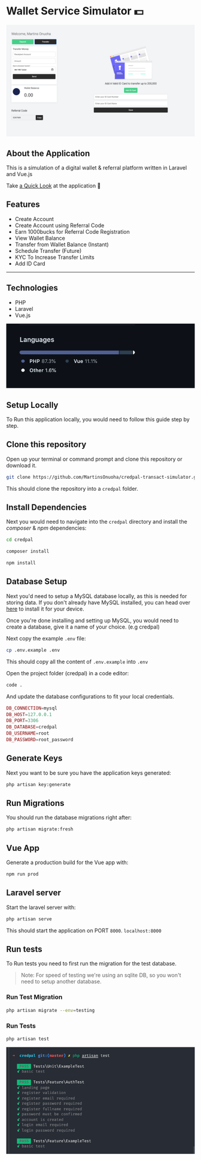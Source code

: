 # Wallet Service Simulator 💵

![headerimage](https://raw.githubusercontent.com/MartinsOnuoha/credpal-transact-simulator/master/public/3.png)

## About the Application

This is a simulation of a digital wallet & referral platform written in Laravel and Vue.js

Take [a Quick Look](https://shrouded-bastion-06461.herokuapp.com/) at the application 👀

## Features

- Create Account
- Create Account using Referral Code
- Earn 1000bucks for Referral Code Registration
- View Wallet Balance
- Transfer from Wallet Balance (Instant)
- Schedule Transfer (Future)
- KYC To Increase Transfer Limits
- Add ID Card

--------------------

## Technologies

- PHP
- Laravel
- Vue.js

![lang](https://raw.githubusercontent.com/MartinsOnuoha/credpal-transact-simulator/master/public/7.png)

## Setup Locally

To Run this application locally, you would need to follow this guide step by step.

## Clone this repository

Open up your terminal or command prompt and clone this repository or download it.

```bash
git clone https://github.com/MartinsOnuoha/credpal-transact-simulator.git credpal

```

This should clone the repository into a `credpal` folder.

## Install Dependencies

Next you would need to navigate into the `credpal` directory and install the *composer* & *npm* dependencies:

```bash
cd credpal
```

```bash
composer install
```

```bash
npm install
```

## Database Setup

Next you'd need to setup a MySQL database locally, as this is needed for storing data.
If you don't already have MySQL installed, you can head over [here](https://dev.mysql.com/downloads/installer/) to install it for your device.

Once you're done installing and setting up MySQL, you would need to create a database, give it a name of your choice. (e.g credpal)

Next copy the example `.env` file:

```bash
cp .env.example .env
```

This should copy all the content of `.env.example` into `.env`

Open the project folder (credpal) in a code editor:

```bash
code .
```

And update the database configurations to fit your local credentials.

```php
DB_CONNECTION=mysql
DB_HOST=127.0.0.1
DB_PORT=3306
DB_DATABASE=credpal
DB_USERNAME=root
DB_PASSWORD=root_password
```

## Generate Keys

Next you want to be sure you have the application keys generated:

```bash
php artisan key:generate
```

## Run Migrations

You should run the database migrations right after:

```bash
php artisan migrate:fresh
```

## Vue App

Generate a production build for the Vue app with:

```bash
npm run prod
```

## Laravel server

Start the laravel server with:

```bash
php artisan serve
```

This should start the application on PORT `8000`. `localhost:8000`

## Run tests

To Run tests you need to first run the migration for the test database.

> Note: For speed of testing we're using an sqlite DB, so you won't need to setup another database.

### Run Test Migration

```bash
php artisan migrate --env=testing
```

### Run Tests

```bash
php artisan test
```

![testimage](https://raw.githubusercontent.com/MartinsOnuoha/credpal-transact-simulator/master/public/6.png)
